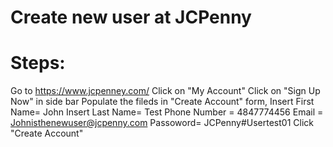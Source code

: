 # Create new user at JCPenny

# Steps:

Go to https://www.jcpenney.com/
Click on "My Account"
Click on "Sign Up Now" in side bar 
Populate the fileds in "Create Account" form, 
Insert First Name= John
Insert Last Name= Test
Phone Number = 4847774456
Email = Johnisthenewuser@jcpenny.com
Passoword= JCPenny#Usertest01
Click "Create Account"
